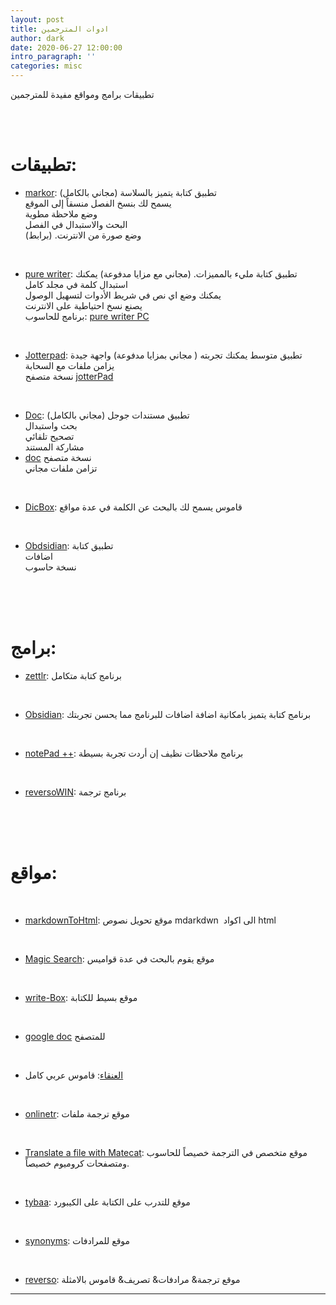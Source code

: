 ```yaml
---
layout: post
title: ادوات المترجمين
author: dark
date: 2020-06-27 12:00:00
intro_paragraph: ''
categories: misc
---
```


تطبيقات برامج ومواقع مفيدة للمترجمين

<br>
<br>

# تطبيقات:

- [markor](https://play.google.com/store/apps/details?id=net.gsantner.markor):
تطبيق كتابة يتميز بالسلاسة (مجاني بالكامل)  
يسمح لك بنسخ الفصل منسقاً إلى الموقع  
وضع ملاحظة مطوية  
البحث والاستبدال في الفصل  
وضع صورة من الانترنت. (برابط)

<br>

- [pure writer](https://play.google.com/store/apps/details?id=com.drakeet.purewriter):
تطبيق كتابة مليء بالمميزات. (مجاني مع مزايا مدفوعة) يمكنك استبدال كلمة
في مجلد كامل  
يمكنك وضع اي نص في شريط الأدوات لتسهيل الوصول  
يصنع نسخ احتياطية على الانترنت  
برنامج للحاسوب: [pure writer PC](https://writer.drakeet.com/desktop)

<br>

- [Jotterpad](https://play.google.com/store/apps/details?id=com.jotterpad.x): تطبيق متوسط يمكنك تجربته ( مجاني بمزايا مدفوعة) واجهة جيدة  
يزامن ملفات مع السحابة  
نسخة متصفح
[jotterPad](https://jotterpad.app/app/editor/local/?getstarted=true&new=markdown)

<br>

- [Doc](https://play.google.com/store/apps/details?id=com.google.android.apps.docs.editors.docs):
تطبيق مستندات جوجل (مجاني بالكامل)  
بحث واستبدال  
تصحيح تلقائي  
مشاركة المستند  
- [doc](https://docs.google.com/) نسخة متصفح  
تزامن ملفات مجاني

<br>

- [DicBox](https://play.google.com/store/apps/details?id=com.grandsons.dictboxar):
قاموس يسمح لك بالبحث عن الكلمة في عدة مواقع

<br>

- [Obdsidian](https://play.google.com/store/apps/details?id=md.obsidian&hl=de&gl=US):
تطبيق كتابة  
اضافات  
نسخة حاسوب

<br><br><br>

# برامج:

- [zettlr](https://www.zettlr.com/): برنامج كتابة متكامل

<br>

- [Obsidian](https://obsidian.md/): برنامج كتابة يتميز بامكانية اضافة
اضافات للبرنامج مما يحسن تجربتك

<br>

- [notePad ++](https://notepad-plus-plus.org/): برنامج ملاحظات نظيف إن
أردت تجربة بسيطة

<br>

- [reversoWIN](https://context.reverso.net/%D8%A7%D9%84%D8%AA%D8%B1%D8%AC%D9%85%D8%A9/windows-mac-app/): برنامج ترجمة

<br>
<br><br>

# مواقع:
<br>

- [markdownToHtml](https://markdowntohtml.com/#): موقع تحويل نصوص
mdarkdwn  الى اكواد html

<br>

- [Magic Search](https://magicsearch.org/): موقع يقوم بالبحث في عدة قواميس
 
<br>

- [write-Box](https://write-box.appspot.com/): موقع بسيط للكتابة
<br>

- [google doc](https://docs.google.com/) للمتصفح
<br>

- [العنقاء](https://alankaa.com/): قاموس عربي كامل
<br>

- [onlinetr](https://www.onlinedoctranslator.com/en/): موقع ترجمة ملفات
<br>

- [Translate a file with Matecat](https://www.matecat.com/): موقع متخصص في
الترجمة خصيصاً للحاسوب ومتصفحات كروميوم خصيصاً.
<br>

- [tybaa](https://www.tybaa.com/): موقع للتدرب على الكتابة على الكيبورد
<br>

- [synonyms](https://www.synonyms.com/asynonym/): موقع للمرادفات
<br>

- [reverso](https://synonyms.reverso.net/%D9%85%D8%B1%D8%A7%D8%AF%D9%81%D8%A7%D8%AA/):
موقع ترجمة& مرادفات& تصريف& قاموس بالامثلة

----